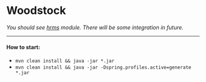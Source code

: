 # Woodstock

*You should see [hrms](https://github.com/vlsidlyarevich/unity) module. There will be some integration in future.*
___

#### How to start:

* `mvn clean install && java -jar *.jar`
* `mvn clean install && java -jar -Dspring.profiles.active=generate *.jar`

